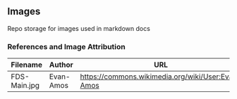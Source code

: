 ## Images
Repo storage for images used in markdown docs 

### References and Image Attribution
Filename | Author | URL
---------|--------|----
FDS-Main.jpg | Evan-Amos | https://commons.wikimedia.org/wiki/User:Evan-Amos
